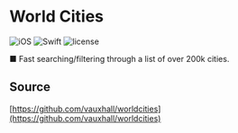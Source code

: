 # World Cities

![iOS](https://img.shields.io/badge/iOS-9.0%2B-orange.svg) 
![Swift](https://img.shields.io/badge/Swift-3.1-orange.svg)
![license](https://img.shields.io/github/license/mashape/apistatus.svg?style=plastic)

■ Fast searching/filtering through a list of over 200k cities.


## Source

[https://github.com/vauxhall/worldcities](https://github.com/vauxhall/worldcities)
